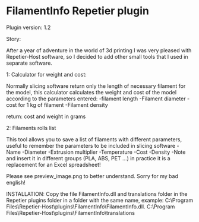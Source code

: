 # FilamentInfo Repetier plugin

Plugin version: 1.2


Story:

After a year of adventure in the world of 3d printing I was very pleased with Repetier-Host software, so I decided to add other small tools that I used in separate software.

1: Calculator for weight and cost:

Normally slicing software return only the length of necessary filament for the model, this calculator calculates the weight and cost of the model according to the parameters entered:
-filament length
-Filament diameter
-cost for 1 kg of filament
-Filament density

return:
cost and weight in grams


2: Filaments rolls list

This tool allows you to save a list of filaments with different parameters, useful to remember the parameters to be included in slicing software 
-Name
-Diameter
-Extrusion multiplier
-Temperature
-Cost
-Density
-Note
and insert it in different groups (PLA, ABS, PET ...)
in practice it is a replacement for an Excel spreadsheet!

Please see preview_image.png to better understand.
Sorry for my bad english!



INSTALLATION:
Copy the file FilamentInfo.dll and translations folder in the Repetier plugins folder in a folder with the same name, example:
C:\Program Files\Repetier-Host\plugins\FilamentInfo\FilamentInfo.dll.
C:\Program Files\Repetier-Host\plugins\FilamentInfo\translations
